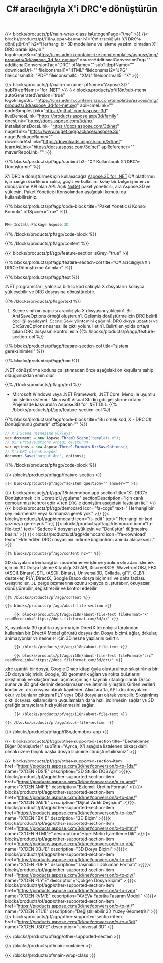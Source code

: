 ﻿---
title: C# aracılığıyla X'i DRC'e dönüştürün 
url: /tr/net/conversion/x-to-drc/ 
description: X'ten DRC C#'e dönüşüm için örnek kod. VB.NET, Asp.NET veya herhangi bir .NET tabanlı uygulama içinde toplu X dosyalarını DRC dönüştürme için API örnek kodunu kullanın.
---
{{< blocks/products/pf/main-wrap-class isAutogenPage="true" >}}
{{< blocks/products/pf/i18n/upper-banner h1="C# aracılığıyla X\'i DRC\'e dönüştürün" h2="Herhangi bir 3D modelleme ve işleme yazılımı olmadan X\'i DRC olarak işleyin." logoImageSrc="https://cms.admin.containerize.com/templates/aspose/img/products/3d/aspose_3d-for-net.svg" sourceAdditionalConversionTag="" additionalConversionTag="DRC" pfName="" subTitlepfName="" downloadUrl="" fileiconsmall1="HTML" fileiconsmall2="JPG" fileiconsmall3="PDF" fileiconsmall4="XML" fileiconsmall5="X" >}}

{{< blocks/products/pf/main-container pfName="Aspose.3D " subTitlepfName="for .NET" >}}
{{< blocks/products/pf/i18n/sub-menu autoGeneratedVersion="true" logoImageSrc="https://cms.admin.containerize.com/templates/aspose/img/products/3d/aspose_3d-for-net.svg" apiHomeLink="" codeSamplesLink="https://github.com/aspose-3d" liveDemosLink="https://products.aspose.app/3d/family" docsLink="https://docs.aspose.com/3d/net" installationsDocsLink="https://docs.aspose.com/3d/net" nugetLink="https://www.nuget.org/packages/aspose.3d" nugetPackageName="" downloadAsLink="https://downloads.aspose.com/3d/net" learnAsLink="https://docs.aspose.com/3d/net" apiReference="" mavenRepoLink="" >}}

{{% blocks/products/pf/agp/content h2="C# Kullanılarak X\'i DRC\'e Dönüştürme" %}}

 X'i DRC'e dönüştürmek için kullanacağız
 [Aspose.3D for .NET](https://products.aspose.com/3d/net) 
 C# platformu için zengin özelliklere sahip, güçlü ve kullanımı kolay bir belge işleme ve dönüştürme API olan API. Açık
 [NuGet](https://www.nuget.org/packages/aspose.3d) 
 paket yöneticisi, ara
 Aspose.3D 
 ve yükleyin. Paket Yöneticisi Konsolundan aşağıdaki komutu da kullanabilirsiniz.

{{% blocks/products/pf/agp/code-block title="Paket Yöneticisi Konsol Komutu" offSpacer="true" %}}

```cs

PM> Install-Package Aspose.3D


```

{{% /blocks/products/pf/agp/code-block %}}

{{% /blocks/products/pf/agp/content %}}

{{< blocks/products/pf/agp/feature-section isGrey="true" >}}

{{% blocks/products/pf/agp/feature-section-col title="C# aracılığıyla X\'i DRC\'e Dönüştürme Adımları" %}}

{{% blocks/products/pf/agp/text %}}

 .NET programcıları, yalnızca birkaç kod satırıyla X dosyalarını kolayca yükleyebilir ve DRC dosyasına dönüştürebilir.

{{% /blocks/products/pf/agp/text %}}

1. Scene sınıfının yapıcısı aracılığıyla X dosyasını yükleyin1. Bir AmfSaveOptions örneği oluşturun1. Gelişmiş dönüştürme için DRC belirli özelliği ayarlayın1. Scene.Save yöntemini çağırın1. DRC dosya uzantısı ve DrcSaveOptions nesnesi ile çıktı yolunu iletin1. Belirtilen yolda ortaya çıkan DRC dosyasını kontrol edin
{{% /blocks/products/pf/agp/feature-section-col %}}

{{% blocks/products/pf/agp/feature-section-col title="sistem gereksinimleri" %}}

{{% blocks/products/pf/agp/text %}}

 .NET dönüştürme kodunu çalıştırmadan önce aşağıdaki ön koşullara sahip olduğunuzdan emin olun.

{{% /blocks/products/pf/agp/text %}}

- Microsoft Windows veya .NET Framework, .NET Core, Mono ile uyumlu bir işletim sistemi.- Microsoft Visual Studio gibi geliştirme ortamı.- Projenizde başvurulan Aspose.3D for .NET DLL.
{{% /blocks/products/pf/agp/feature-section-col %}}

{{% blocks/products/pf/agp/code-block title="Bu örnek kod, X - DRC C# Dönüşümünü gösterir" offSpacer="" %}}

```cs
// X'i Scene nesnesine yükleyin 
var document = new Aspose.ThreeD.Scene("template.x");
// bir DrcSaveOptions örneği oluşturun 
var options = new Aspose.ThreeD.Formats.DrcSaveOptions();
// X'i DRC olarak kaydet 
document.Save("output.drc", options); 


```

{{% /blocks/products/pf/agp/code-block %}}

{{< /blocks/products/pf/agp/feature-section >}}

    {{< blocks/products/pf/agp/faq-item question="" answer="" >}}
 

<!-- aboutfile Starts -->

{{< blocks/products/pf/agp/i18n/demobox-app sectionTitle="X\'i DRC\'e Dönüştürmek için Ücretsiz Uygulama" sectionDescription="için canlı demolarımızı kontrol edin [X\'ten DRC\'e dönüşüm](https://products.aspose.app/3d/conversion/x-to-drc) aşağıdaki faydaları ile." >}}
        {{< blocks/products/pf/agp/democard icon="fa-cogs" text=" Herhangi bir şey indirmenize veya kurmanıza gerek yok." >}}
        {{< blocks/products/pf/agp/democard icon="fa-edit" text=" Herhangi bir kod yazmaya gerek yok." >}}
        {{< blocks/products/pf/agp/democard icon="fa-file-text" text=" Sadece X dosyanızı yükleyin ve \"Dönüştür\" düğmesine basın." >}}
        {{< blocks/products/pf/agp/democard icon="fa-download" text=" Elde edilen DRC dosyasının indirme bağlantısını anında alacaksınız." >}}

    {{% blocks/products/pf/agp/content h2="" %}}

 3D dosyalarını herhangi bir modelleme ve işleme yazılımı olmadan işlemek için bir 3D Dosya İşleme Kitaplığı. 3D API, Discreet3DS, WavefrontOBJ, FBX (ASCII, Binary), STL (ASCII, Binary), Universal3D, Collada, glTF, GLB'i destekler, PLY, DirectX, Google Draco dosya biçimleri ve daha fazlası. Geliştiriciler, 3D belge biçimlerinin özünü kolayca oluşturabilir, okuyabilir, dönüştürebilir, değiştirebilir ve kontrol edebilir.



    {{% /blocks/products/pf/agp/content %}}

    {{< blocks/products/pf/agp/about-file-section >}}

        {{< blocks/products/pf/agp/i18n/about-file-text fileFormat="X" readMoreLink="https://docs.fileformat.com/3d/x/" >}}
X, oyunlarda 3D grafik oluşturma için DirectX teknolojisi tarafından kullanılan bir DirectX Model görüntü dosyasıdır. Dosya biçimi, ağlar, dokular, animasyonlar ve nesneler için 3D nesne yapılarını belirtir.

        {{< /blocks/products/pf/agp/i18n/about-file-text >}}

        {{< blocks/products/pf/agp/i18n/about-file-text fileFormat="drc" readMoreLink="https://docs.fileformat.com/3d/drc/" >}}
.drc uzantılı bir dosya, Google Draco kitaplığıyla oluşturulmuş sıkıştırılmış bir 3D dosya biçimidir. Google, 3D geometrik ağları ve nokta bulutlarını sıkıştırmak ve sıkıştırmasını açmak için açık kaynak kitaplığı olarak Draco sunar ve 3D grafiklerinin depolanmasını ve iletimini iyileştirir. Girilen verileri kodlar ve .drc dosyası olarak kaydeder. Alıcı tarafta, API .drc dosyalarını okur ve bunların çıktısını PLY veya OBJ dosyaları olarak verebilir. Sıkıştırılmış çıktı dosyası, kullanıcıların uygulamaları daha hızlı indirmesini sağlar ve 3D grafiğin tarayıcılara hızlı yüklenmesini sağlar.

        {{< /blocks/products/pf/agp/i18n/about-file-text >}}

    {{< /blocks/products/pf/agp/about-file-section >}}

{{< /blocks/products/pf/agp/i18n/demobox-app >}}

<!-- aboutfile Ends -->

{{< blocks/products/pf/agp/other-supported-section title="Desteklenen Diğer Dönüşümler" subTitle="Ayrıca, X\'i aşağıda listelenen birkaçı dahil olmak üzere birçok başka dosya biçimine dönüştürebilirsiniz." >}}

{{< blocks/products/pf/agp/other-supported-section-item href="https://products.aspose.com/3d/net/conversion/x-to-3ds/" name="X\'DEN 3DS\'E" description="3D Studio DOS Ağı" >}}{{< blocks/products/pf/agp/other-supported-section-item href="https://products.aspose.com/3d/net/conversion/x-to-amf/" name="X\'DEN AMF\'E" description="Eklemeli Üretim Formatı" >}}{{< blocks/products/pf/agp/other-supported-section-item href="https://products.aspose.com/3d/net/conversion/x-to-dae/" name="X\'DEN DAE\'E" description="Dijital Varlık Değişimi" >}}{{< blocks/products/pf/agp/other-supported-section-item href="https://products.aspose.com/3d/net/conversion/x-to-fbx/" name="X\'DEN FBX\'E" description="3D Biçim" >}}{{< blocks/products/pf/agp/other-supported-section-item href="https://products.aspose.com/3d/net/conversion/x-to-html/" name="X\'DEN HTML\'E" description="Hiper Metin İşaretleme Dili" >}}{{< blocks/products/pf/agp/other-supported-section-item href="https://products.aspose.com/3d/net/conversion/x-to-obj/" name="X\'DEN OBJ\'E" description="3D Dosya Biçimi" >}}{{< blocks/products/pf/agp/other-supported-section-item href="https://products.aspose.com/3d/net/conversion/x-to-pdf/" name="X\'DEN PDF\'E" description="Taşınabilir Döküman Formatı" >}}{{< blocks/products/pf/agp/other-supported-section-item href="https://products.aspose.com/3d/net/conversion/x-to-ply/" name="X\'DEN PLY\'E" description="Çokgen Dosya Biçimi" >}}{{< blocks/products/pf/agp/other-supported-section-item href="https://products.aspose.com/3d/net/conversion/x-to-rvm/" name="X\'DEN RVM\'E" description="AVEVA Fabrika Tasarım Modeli" >}}{{< blocks/products/pf/agp/other-supported-section-item href="https://products.aspose.com/3d/net/conversion/x-to-stl/" name="X\'DEN STL\'E" description="Değiştirilebilir 3D Yüzey Geometrisi" >}}{{< blocks/products/pf/agp/other-supported-section-item href="https://products.aspose.com/3d/net/conversion/x-to-u3d/" name="X\'DEN U3D\'E" description="Universal 3D" >}}

{{< /blocks/products/pf/agp/other-supported-section >}}

{{< /blocks/products/pf/main-container >}}
    
{{< /blocks/products/pf/main-wrap-class >}}